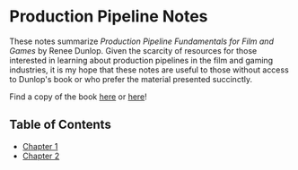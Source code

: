 # Production Pipeline Notes

These notes summarize _Production Pipeline Fundamentals for Film and Games_ by Renee Dunlop. Given the scarcity of resources for those interested in learning about production pipelines in the film and gaming industries, it is my hope that these notes are useful to those without access to Dunlop's book or who prefer the material presented succinctly.

Find a copy of the book [here](https://www.routledge.com/Production-Pipeline-Fundamentals-for-Film-and-Games/Dunlop/p/book/9780415812290) or [here](https://www.amazon.com/Production-Pipeline-Fundamentals-Film-Games/dp/0415812291)!

## Table of Contents

* [Chapter 1](https://github.com/praerie/production-pipeline/blob/main/Chapter-1.md)
* [Chapter 2](https://github.com/praerie/production-pipeline/blob/main/Chapter-2.md)
